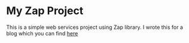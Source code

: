# My Zap Project
This is a simple web services project using Zap library. I wrote this for a blog which you can find [here]()
